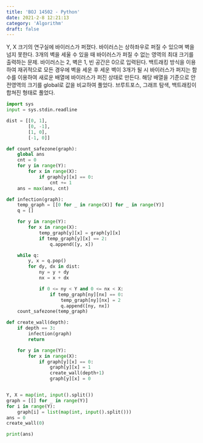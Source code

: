 ```yaml
---
title: 'BOJ 14502 - Python'
date: 2021-2-8 12:21:13
category: 'Algorithm'
draft: false
---
```

Y, X 크기의 연구실에 바이러스가 퍼졌다. 바이러스는 상하좌우로 퍼질 수 있으며 벽을 넘지 못한다. 3개의 벽을 세울 수 있을 때 바이러스가 퍼질 수 없는 영역의 최대 크기를 출력하는 문제. 바이러스는 2, 벽은 1, 빈 공간은 0으로 입력된다. 백트래킹 방식을 이용하여 재귀적으로 모든 경우에 벽을 세운 후 세운 벽이 3개가 될 시 바이러스가 퍼지는 함수를 이용하여 새로운 배열에 바이러스가 퍼진 상태로 만든다. 해당 배열을 기준으로 안전영역의 크기를 global로 값을 비교하여 풀었다. 브루트포스, 그래프 탐색, 백트래킹이 합쳐진 형태로 풀었다.
```python
import sys
input = sys.stdin.readline

dist = [[0, 1],
        [0, -1],
        [1, 0],
        [-1, 0]]

def count_safezone(graph):
    global ans
    cnt = 0
    for y in range(Y):
        for x in range(X):
            if graph[y][x] == 0:
                cnt += 1
    ans = max(ans, cnt)

def infection(graph):
    temp_graph = [[0 for _ in range(X)] for _ in range(Y)]
    q = []

    for y in range(Y):
        for x in range(X):
            temp_graph[y][x] = graph[y][x]
            if temp_graph[y][x] == 2:
                q.append([y, x])

    while q:
        y, x = q.pop()
        for dy, dx in dist:
            ny = y + dy
            nx = x + dx

            if 0 <= ny < Y and 0 <= nx < X:
                if temp_graph[ny][nx] == 0:
                    temp_graph[ny][nx] = 2
                    q.append([ny, nx])
    count_safezone(temp_graph)

def create_wall(depth):
    if depth == 3:
        infection(graph)
        return

    for y in range(Y):
        for x in range(X):
            if graph[y][x] == 0:
                graph[y][x] = 1
                create_wall(depth+1)
                graph[y][x] = 0


Y, X = map(int, input().split())
graph = [[] for _ in range(Y)]
for i in range(Y):
    graph[i] = list(map(int, input().split()))
ans = 0
create_wall(0)

print(ans)

```